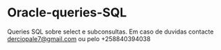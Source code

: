 # Oracle-queries-SQL
Queries SQL sobre select e subconsultas.
Em caso de duvidas contacte derciopale7@gmail.com ou pelo +258840394038
